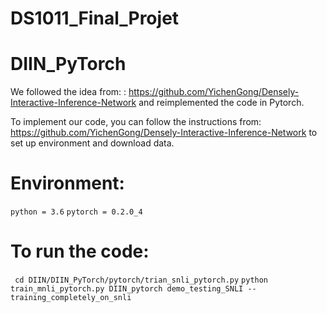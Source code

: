 # DS1011_Final_Projet


# DIIN_PyTorch

  We followed the idea from: : https://github.com/YichenGong/Densely-Interactive-Inference-Network and reimplemented the code in Pytorch.

  To implement our code, you can follow the instructions from: https://github.com/YichenGong/Densely-Interactive-Inference-Network to set up environment and download data.

# Environment:
``python = 3.6``
``pytorch = 0.2.0_4``

# To run the code: 
 
`` cd DIIN/DIIN_PyTorch/pytorch/trian_snli_pytorch.py``
``python train_mnli_pytorch.py DIIN_pytorch demo_testing_SNLI --training_completely_on_snli``
